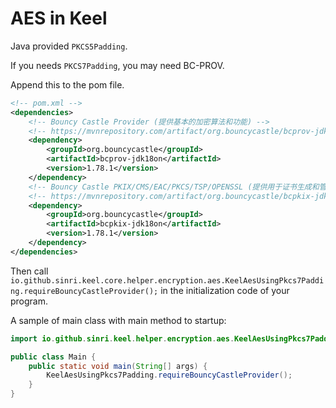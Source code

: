 # AES in Keel

Java provided `PKCS5Padding`.

If you needs `PKCS7Padding`, you may need BC-PROV.

Append this to the pom file.

````xml
<!-- pom.xml -->
<dependencies>
    <!-- Bouncy Castle Provider (提供基本的加密算法和功能) -->
    <!-- https://mvnrepository.com/artifact/org.bouncycastle/bcprov-jdk18on -->
    <dependency>
        <groupId>org.bouncycastle</groupId>
        <artifactId>bcprov-jdk18on</artifactId>
        <version>1.78.1</version>
    </dependency>
    <!-- Bouncy Castle PKIX/CMS/EAC/PKCS/TSP/OPENSSL (提供用于证书生成和管理等高级功能的库) -->
    <!-- https://mvnrepository.com/artifact/org.bouncycastle/bcpkix-jdk18on -->
    <dependency>
        <groupId>org.bouncycastle</groupId>
        <artifactId>bcpkix-jdk18on</artifactId>
        <version>1.78.1</version>
    </dependency>
</dependencies>
````

Then call `io.github.sinri.keel.core.helper.encryption.aes.KeelAesUsingPkcs7Padding.requireBouncyCastleProvider();`
in the initialization code of your program.

A sample of main class with main method to startup:

```java
import io.github.sinri.keel.helper.encryption.aes.KeelAesUsingPkcs7Padding;

public class Main {
    public static void main(String[] args) {
        KeelAesUsingPkcs7Padding.requireBouncyCastleProvider();
    }
}
```


